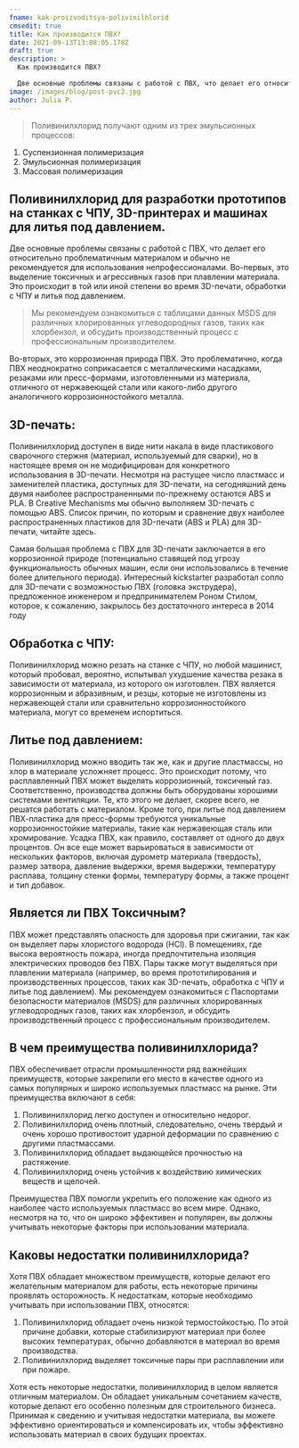 ```yaml
---
fname: kak-proizvoditsya-polivinilhlorid
cmsedit: true
title: Как производится ПВХ?
date: 2021-09-13T13:08:05.178Z
draft: true
description: >
  Как производится ПВХ?

  Две основные проблемы связаны с работой с ПВХ, что делает его относительно проблематичным материалом и обычно не рекомендуется для использования непрофессионалами. Первый - это выделение токсичных и агрессивных газов при плавлении материала. Это происходит в той или иной степени во время 3D-печати, обработки с ЧПУ и литья под давлением.  Во-вторых, это коррозионная природа ПВХ. Это проблематично, когда ПВХ неоднократно соприкасается с металлическими насадками, резаками или пресс-формами, изготовленными из материала, отличного от нержавеющей стали или какого-либо другого аналогичного коррозионностойкого металла.
image: /images/blog/post-pvc2.jpg
author: Julia P.
---
```

> Поливинилхлорид получают одним из трех эмульсионных процессов:

1. Суспензионная полимеризация
2. Эмульсионная полимеризация
3. Массовая полимеризация

## Поливинилхлорид для разработки прототипов на станках с ЧПУ, 3D-принтерах и машинах для литья под давлением.

Две основные проблемы связаны с работой с ПВХ, что делает его относительно проблематичным материалом и обычно не рекомендуется для использования непрофессионалами. Во-первых, это выделение токсичных и агрессивных газов при плавлении материала. Это происходит в той или иной степени во время 3D-печати, обработки с ЧПУ и литья под давлением. 
> Мы рекомендуем ознакомиться с таблицами данных MSDS для различных хлорированных углеводородных газов, таких как хлорбензол, и обсудить производственный процесс с профессиональным производителем. 

Во-вторых, это коррозионная природа ПВХ. Это проблематично, когда ПВХ неоднократно соприкасается с металлическими насадками, резаками или пресс-формами, изготовленными из материала, отличного от нержавеющей стали или какого-либо другого аналогичного коррозионностойкого металла.

## 3D-печать:

Поливинилхлорид доступен в виде нити накала в виде пластикового сварочного стержня (материал, используемый для сварки), но в настоящее время он не модифицирован для конкретного использования в 3D-печати. Несмотря на растущее число пластмасс и заменителей пластика, доступных для 3D-печати, на сегодняшний день двумя наиболее распространенными по-прежнему остаются ABS и PLA. В Creative Mechanisms мы обычно выполняем 3D-печать с помощью ABS. Список причин, по которым и сравнение двух наиболее распространенных пластиков для 3D-печати (ABS и PLA) для 3D-печати, читайте здесь.

Самая большая проблема с ПВХ для 3D-печати заключается в его коррозионной природе (потенциально ставящей под угрозу функциональность обычных машин, если они использовались в течение более длительного периода). Интересный kickstarter разработал сопло для 3D-печати с возможностью ПВХ (головка экструдера), предложенное инженером и предпринимателем Роном Стилом, которое, к сожалению, закрылось без достаточного интереса в 2014 году

## Обработка с ЧПУ:

Поливинилхлорид можно резать на станке с ЧПУ, но любой машинист, который пробовал, вероятно, испытывал ухудшение качества резака в зависимости от материала, из которого он изготовлен. ПВХ является коррозионным и абразивным, и резцы, которые не изготовлены из нержавеющей стали или сравнительно коррозионностойкого материала, могут со временем испортиться.

## Литье под давлением:

Поливинилхлорид можно вводить так же, как и другие пластмассы, но хлор в материале усложняет процесс. Это происходит потому, что расплавленный ПВХ может выделять коррозионный, токсичный газ. Соответственно, производства должны быть оборудованы хорошими системами вентиляции. Те, кто этого не делает, скорее всего, не решатся работать с материалом. Кроме того, при литье под давлением ПВХ-пластика для пресс-формы требуются уникальные коррозионностойкие материалы, такие как нержавеющая сталь или хромирование. Усадка ПВХ, как правило, составляет от одного до двух процентов. Он все еще может варьироваться в зависимости от нескольких факторов, включая дурометр материала (твердость), размер затвора, давление выдержки, время выдержки, температуру расплава, толщину стенки формы, температуру формы, а также процент и тип добавок.

## Является ли ПВХ Токсичным?

ПВХ может представлять опасность для здоровья при сжигании, так как он выделяет пары хлористого водорода (HCl). В помещениях, где высока вероятность пожара, иногда предпочтительна изоляция электрических проводов без ПВХ. Пары также могут выделяться при плавлении материала (например, во время прототипирования и производственных процессов, таких как 3D-печать, обработка с ЧПУ и литье под давлением). Мы рекомендуем ознакомиться с Паспортами безопасности материалов (MSDS) для различных хлорированных углеводородных газов, таких как хлорбензол, и обсудить производственный процесс с профессиональным производителем.

## В чем преимущества поливинилхлорида?

ПВХ обеспечивает отрасли промышленности ряд важнейших преимуществ, которые закрепили его место в качестве одного из самых популярных и широко используемых пластмасс на рынке. Эти преимущества включают в себя:

1. Поливинилхлорид легко доступен и относительно недорог.
2. Поливинилхлорид очень плотный, следовательно, очень твердый и очень хорошо противостоит ударной деформации по сравнению с другими пластмассами.
3. Поливинилхлорид обладает выдающейся прочностью на растяжение.
4. Поливинилхлорид очень устойчив к воздействию химических веществ и щелочей.

Преимущества ПВХ помогли укрепить его положение как одного из наиболее часто используемых пластмасс во всем мире. Однако, несмотря на то, что он широко эффективен и популярен, вы должны учитывать некоторые факторы при использовании материала.

## Каковы недостатки поливинилхлорида?

Хотя ПВХ обладает множеством преимуществ, которые делают его желательным материалом для работы, есть некоторые причины проявлять осторожность. К недостаткам, которые необходимо учитывать при использовании ПВХ, относятся:

1. Поливинилхлорид обладает очень низкой термостойкостью. По этой причине добавки, которые стабилизируют материал при более высоких температурах, обычно добавляются в материал во время производства.
2. Поливинилхлорид выделяет токсичные пары при расплавлении или при пожаре.

Хотя есть некоторые недостатки, поливинилхлорид в целом является отличным материалом. Он обладает уникальным сочетанием качеств, которые делают его особенно полезным для строительного бизнеса. Принимая к сведению и учитывая недостатки материала, вы можете эффективно ориентироваться и компенсировать их, чтобы эффективно использовать материал в своих будущих проектах.